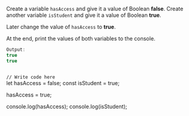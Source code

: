 Create a variable `hasAccess` and give it a value of Boolean **false**.
Create another variable `isStudent` and give it a value of Boolean **true**.

Later change the value of `hasAccess` to **true**.

At the end, print the values of both variables to the console.

```js
Output:
true
true
```

<codeblock language="javascript" type="exercise" testMode="fixedInput">
<code>
// Write code here
</code>
<solution>
let hasAccess = false;
const isStudent = true;

hasAccess = true;

console.log(hasAccess);
console.log(isStudent);
</solution>
</codeblock>
